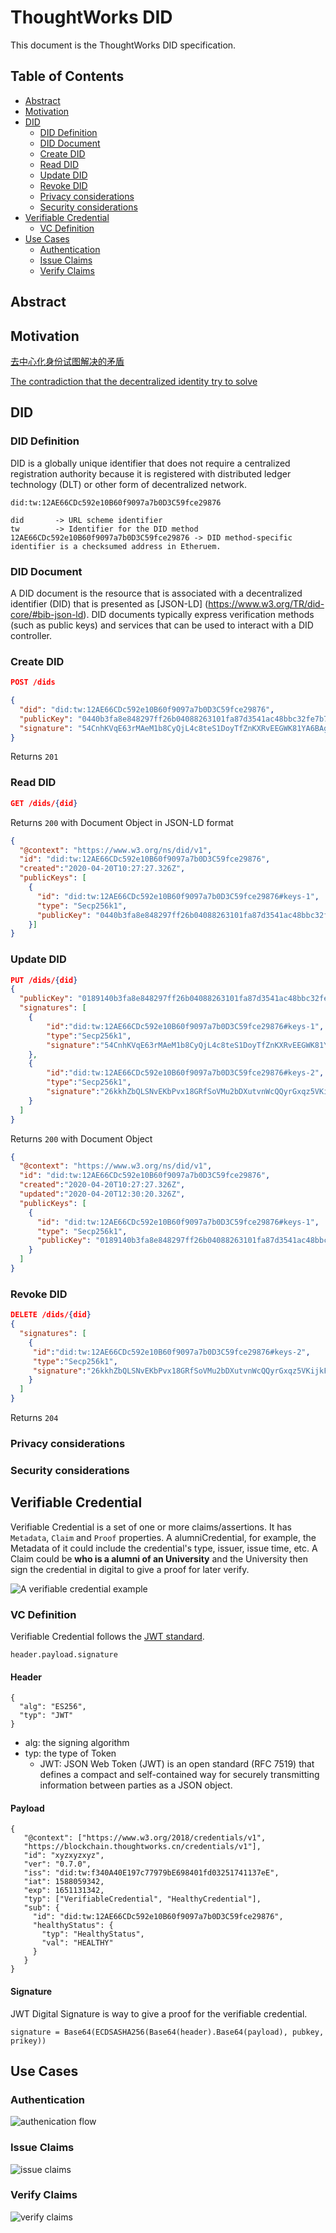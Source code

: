 # ThoughtWorks DID

This document is the ThoughtWorks DID specification.

## Table of Contents
  - [Abstract](#abstract)
  - [Motivation](#motivation)
  - [DID](#did)
    - [DID Definition](#did-definition)
    - [DID Document](#did-document)
    - [Create DID](#create-did)
    - [Read DID](#read-did)
    - [Update DID](#update-did)
    - [Revoke DID](#revoke-did)
    - [Privacy considerations](#privacy-considerations)
    - [Security considerations](#security-considerations)
  - [Verifiable Credential](#verifiable-claims)
    - [VC Definition](#vc-definition)
  - [Use Cases](#use-cases)
    - [Authentication](#authentication)
    - [Issue Claims](#issue-claims)
    - [Verify Claims](#verify-claims)
## Abstract

## Motivation
[去中心化身份试图解决的矛盾](https://www.zybuluo.com/lambeta/note/1695624)

[The contradiction that the decentralized identity try to solve](https://medium.com/@lambetaX/the-contradiction-that-the-decentralized-identity-try-to-solve-c90838d357d8) 

## DID

### DID Definition
DID is a globally unique identifier that does not require a centralized registration authority because it is registered with distributed ledger technology (DLT) or other form of decentralized network. 

```
did:tw:12AE66CDc592e10B60f9097a7b0D3C59fce29876

did       -> URL scheme identifier
tw        -> Identifier for the DID method
12AE66CDc592e10B60f9097a7b0D3C59fce29876 -> DID method-specific identifier is a checksumed address in Etheruem.
```

### DID Document
A DID document is the resource that is associated with a decentralized identifier (DID) that is presented as [JSON-LD] (https://www.w3.org/TR/did-core/#bib-json-ld). DID documents typically express verification methods (such as public keys) and services that can be used to interact with a DID controller.

### Create DID
```json
POST /dids

{
  "did": "did:tw:12AE66CDc592e10B60f9097a7b0D3C59fce29876",
  "publicKey": "0440b3fa8e848297ff26b04088263101fa87d3541ac48bbc32fe7b77b73246578241236ab6097d4012ac17a514272a54a7b728790e914bbbff431e49d421aa1eef" ,
  "signature": "54CnhKVqE63rMAeM1b8CyQjL4c8teS1DoyTfZnKXRvEEGWK81YA6BAgQHRah4z1VV4aJpd2iRHCrPoNTxGXBBoFw"
}
```
Returns `201`
### Read DID
```json
GET /dids/{did}
```
Returns `200` with Document Object in JSON-LD format
```json
{
  "@context": "https://www.w3.org/ns/did/v1",
  "id": "did:tw:12AE66CDc592e10B60f9097a7b0D3C59fce29876",
  "created":"2020-04-20T10:27:27.326Z",
  "publicKeys": [
	{
	  "id": "did:tw:12AE66CDc592e10B60f9097a7b0D3C59fce29876#keys-1",
	  "type": "Secp256k1",
	  "publicKey": "0440b3fa8e848297ff26b04088263101fa87d3541ac48bbc32fe7b77b73246578241236ab6097d4012ac17a514272a54a7b728790e914bbbff431e49d421aa1eef"
	}]
}
```

### Update DID
```json
PUT /dids/{did}
{
  "publicKey": "0189140b3fa8e848297ff26b04088263101fa87d3541ac48bbc32fe7b77b73246578241236ab6097d4012ac17a514272a54a7b728790e914bbbff431e49d421aa1f12",
  "signatures": [
    {
        "id":"did:tw:12AE66CDc592e10B60f9097a7b0D3C59fce29876#keys-1",
        "type":"Secp256k1",
        "signature":"54CnhKVqE63rMAeM1b8CyQjL4c8teS1DoyTfZnKXRvEEGWK81YA6BAgQHRah4z1VV4aJpd2iRHCrPoNTxGXBBoFw"
    },
    {
        "id":"did:tw:12AE66CDc592e10B60f9097a7b0D3C59fce29876#keys-2",
        "type":"Secp256k1",
        "signature":"26kkhZbQLSNvEKbPvx18GRfSoVMu2bDXutvnWcQQyrGxqz5VKijkFV2GohbkbafPa2WqVad7wnyLwx1zxjvVfvSa"
    }
  ]
}
```
Returns `200` with Document Object
```json
{
  "@context": "https://www.w3.org/ns/did/v1",
  "id": "did:tw:12AE66CDc592e10B60f9097a7b0D3C59fce29876",
  "created":"2020-04-20T10:27:27.326Z",
  "updated":"2020-04-20T12:30:20.326Z",
  "publicKeys": [
	{
	  "id": "did:tw:12AE66CDc592e10B60f9097a7b0D3C59fce29876#keys-1",
	  "type": "Secp256k1",
	  "publicKey": "0189140b3fa8e848297ff26b04088263101fa87d3541ac48bbc32fe7b77b73246578241236ab6097d4012ac17a514272a54a7b728790e914bbbff431e49d421aa1f12"
	}
  ]
}
```

### Revoke DID
```json
DELETE /dids/{did}
{
  "signatures": [
	{
	 "id":"did:tw:12AE66CDc592e10B60f9097a7b0D3C59fce29876#keys-2",
	 "type":"Secp256k1",
	 "signature":"26kkhZbQLSNvEKbPvx18GRfSoVMu2bDXutvnWcQQyrGxqz5VKijkFV2GohbkbafPa2WqVad7wnyLwx1zxjvVfvSa"
	}
  ]
}
```
Returns `204`

### Privacy considerations

### Security considerations


## Verifiable Credential
Verifiable Credential is a set of one or more claims/assertions. It has `Metadata`, `Claim` and `Proof` properties. A alumniCredential, for example, the Metadata of it could include the credential's type, issuer, issue time, etc. A Claim could be **who is a alumni of an University** and the University then sign the credential in digital to give a proof for later verify.

![A verifiable credential example](./imgs/verifiable-credential.svg)
### VC Definition
Verifiable Credential follows the [JWT standard](https://tools.ietf.org/html/rfc7519).
```
header.payload.signature
```
#### Header
```
{
  "alg": "ES256",
  "typ": "JWT"
}
```
* alg: the signing algorithm
* typ: the type of Token
	* JWT: JSON Web Token (JWT) is an open standard (RFC 7519) that defines a compact and self-contained way for securely transmitting information between parties as a JSON object.
    
#### Payload
```
{
   "@context": ["https://www.w3.org/2018/credentials/v1",
   "https://blockchain.thoughtworks.cn/credentials/v1"],
   "id": "xyzxyzxyz",
   "ver": "0.7.0",
   "iss": "did:tw:f340A40E197c77979bE698401fd03251741137eE",
   "iat": 1588059342,
   "exp": 1651131342,
   "typ": ["VerifiableCredential", "HealthyCredential"],
   "sub": {
     "id": "did:tw:12AE66CDc592e10B60f9097a7b0D3C59fce29876",
     "healthyStatus": {
       "typ": "HealthyStatus",
       "val": "HEALTHY"
     }
   }
}
```

#### Signature
JWT Digital Signature is way to give a proof for the verifiable credential.
```
signature = Base64(ECDSASHA256(Base64(header).Base64(payload), pubkey, prikey))
```

## Use Cases

### Authentication
![authenication flow](./imgs/authentication-flow.png)

### Issue Claims
![issue claims](./imgs/issue-claims.svg)

### Verify Claims
![verify claims](./imgs/verify-claims.svg)